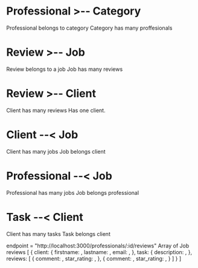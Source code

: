 # Professional >-- Category
Professional belongs to category
Category has many proffesionals

# Review >-- Job
Review belongs to a job
Job has many reviews

# Review >-- Client
Client has many reviews
Has one client.

# Client --< Job
Client has many jobs
Job belongs client

# Professional --< Job
Professional has many jobs
Job belongs professional

# Task --< Client
Client has many tasks
Task belongs client



endpoint = "http://localhost:3000/professionals/:id/reviews"
Array of Job reviews
[
    {
        client: {
            firstname: ,
            lastname: ,
            email: ,
        },
        task: {
            description: ,
        },
        reviews: [
            {
                comment: ,
                star_rating: ,
            },
            {
                comment: ,
                star_rating: ,
            }
        ]
    }
]